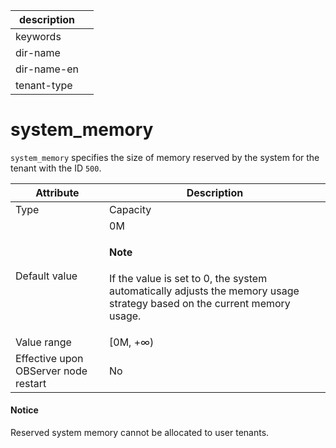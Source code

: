 |description||
|---|---|
|keywords||
|dir-name||
|dir-name-en||
|tenant-type||

system_memory
==================================

`system_memory` specifies the size of memory reserved by the system for the tenant with the ID `500`.


| **Attribute** | **Description** |
|------------------|-----------|
| Type | Capacity |
| Default value | 0M <main id="notice" type='explain'><h4>Note</h4><p>If the value is set to 0, the system automatically adjusts the memory usage strategy based on the current memory usage. </p></main> |
| Value range | \[0M, +∞) |
| Effective upon OBServer node restart | No |


<main id="notice" type='notice'>
    <h4>Notice</h4>
    <p>Reserved system memory cannot be allocated to user tenants. </p>
</main>
